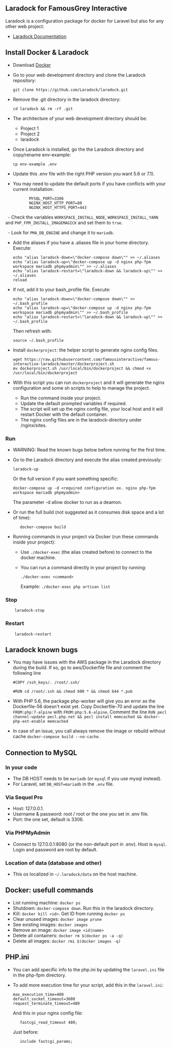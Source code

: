 ## Laradock for FamousGrey Interactive

   Laradock is a configuration package for docker for Laravel but also for any other web project:
   - [Laradock Documentation](http://laradock.io/)

## Install Docker & Laradock

   - Download [Docker](https://www.docker.com/docker-mac)
   - Go to your web development directory and clone the Laradock repository:

         git clone https://github.com/Laradock/laradock.git

   - Remove the .git directory in the laradock directory:

         cd laradock && rm -rf .git

   - The architecture of your web development directory should be:
        + Project 1
        + Project 2
        + laradock

   - Once Laradock is installed, go the the Laradock directory and copy/rename env-example:

         cp env-example .env

   - Update this .env file with the right PHP version you want 5.6 or 7.1). 
   
   - You may need to update the default ports if you have conflicts with your current installation:

                MYSQL_PORT=3306 
                NGINX_HOST_HTTP_PORT=80
                NGINX_HOST_HTTPS_PORT=443
   
   - Check the variables `WORKSPACE_INSTALL_NODE`, `WORKSPACE_INSTALL_YARN` and `PHP_FPM_INSTALL_IMAGEMAGICK` and set them to `true`.
        
   - Look for `PMA_DB_ENGINE` and change it to `mariadb`.
       
   - Add the aliases if you have a .aliases file in your home directory. Execute:

         echo "alias laradock-down=\"docker-compose down\"" >> ~/.aliases
         echo "alias laradock-up=\"docker-compose up -d nginx php-fpm workspace mariadb phpmyadmin\"" >> ~/.aliases
         echo "alias laradock-restart=\"laradock-down && laradock-up\"" >> ~/.aliases
         reload

   - If not, add it to your bash_profile file. Execute: 

         echo "alias laradock-down=\"docker-compose down\"" >> ~/.bash_profile
         echo "alias laradock-up=\"docker-compose up -d nginx php-fpm workspace mariadb phpmyadmin\"" >> ~/.bash_profile
         echo "alias laradock-restart=\"laradock-down && laradock-up\"" >> ~/.bash_profile

        Then refresh with:

         source ~/.bash_profile

   - Install `dockerproject`: the helper script to generate nginx config files.

         wget https://raw.githubusercontent.com/famousinteractive/famous-interactive-laradock/master/dockerproject.sh
         mv dockerproject.sh /usr/local/bin/dockerproject && chmod +x /usr/local/bin/dockerproject


   - With this script you can run `dockerproject` and it will generate the nginx configuration and some sh scripts to help to manage the project.
      - Run the command inside your project.
      - Update the default prompted variables if required.
      - The script will set up the nginx config file, your local host and it will restart Docker with the default container. 
      - The nginx config files are in the laradock-directory under /nginx/sites.

### Run
   - WARNING: Read the known bugs below before running for the first time.
   - Go to the Laradock directory and execute the alias created previously:
   
         laradock-up
         
      Or the full version if you want something specific: 

         docker-compose up -d <required configuration ex. nginx php-fpm workspace mariadb phpmyadmin>
         
      The parameter -d allow docker to run as a deamon.

   - Or run the full build (not suggested as it consumes disk space and a lot of time):

            docker-compose build

   - Running commands in your project via Docker (run these commands inside your project):
        - Use `./docker-exec` (the alias created before) to connect to the docker machine.
        - You can run a command directly in your project by running:
        
            `./docker-exec <command>`

            Example: `./docker-exec php artisan list`
            
   ### Stop
   
        laradock-stop
        
   ### Restart
        
        laradock-restart              

## Laradock known bugs
   - You may have issues with the AWS package in the Laradock directory during the build. If so, go to aws/Dockerfile file and comment the following line

        `#COPY /ssh_keys/. /root/.ssh/`

        `#RUN cd /root/.ssh && chmod 600 * && chmod 644 *.pub`

   - With PHP 5.6, the package php-worker will give you an error as the Dockerfile-56 doesn't exist yet. Copy Dockerfile-70 and update the line `FROM:php:7-alpine` with `FROM:php:5.6-alpine`. Comment the line `RUN pecl channel-update pecl.php.net && pecl install memcached && docker-php-ext-enable memcached`

   - In case of an issue, you call always remove the image or rebuild without cache `docker-compose build --no-cache`.

## Connection to MySQL

   ### In your code

   - The DB HOST needs to be `mariadb` (or `mysql` if you use mysql instead).
   - For Laravel, set `DB_HOST=mariadb` in the `.env` file.

   ### Via Sequel Pro

   - Host: 127.0.0.1.
   - Username & password: root / root or the one you set in .env file.
   - Port: the one set, default is 3306.

   ### Via PHPMyAdmin

   - Connect to 127.0.0.1:8080 (or the non-default port in .env). Host is `mysql`. Login and password are root by default.
 
   ### Location of data (database and other)

   - This os localized in `~/.laradock/data` on the host machine.
          
## Docker: usefull commands

   - List running machine: `docker ps`
   - Shutdown: `docker-compose down`. Run this in the laradock directory.
   - Kill: `docker kill <id>`. Get ID from running `docker ps`
   - Clear unused images: `docker image prune`
   - See existing images: `docker images`
   - Remove an image: `docker image <id|name>`
   - Delete all containers: `docker rm $(docker ps -a -q)`
   - Delete all images: `docker rmi $(docker images -q)`

## PHP.ini

   - You can add specific info to the php.ini by updating the `laravel.ini` file in the php-fpm directory.
   - To add more execution time for your script, add this in the `laravel.ini`:

         max_execution_time=480
         default_socket_timeout=3600
         request_terminate_timeout=480

        And this in your nginx config file:

            fastcgi_read_timeout 480;

        Just before:

            include fastcgi_params;
